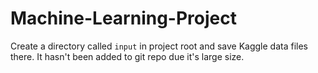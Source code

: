 # Machine-Learning-Project

Create a directory called `input` in project root and save Kaggle data files
there. It hasn't been added to git repo due it's large size.
